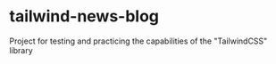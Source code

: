 # tailwind-news-blog
Project for testing and practicing the capabilities of the "TailwindСSS" library
